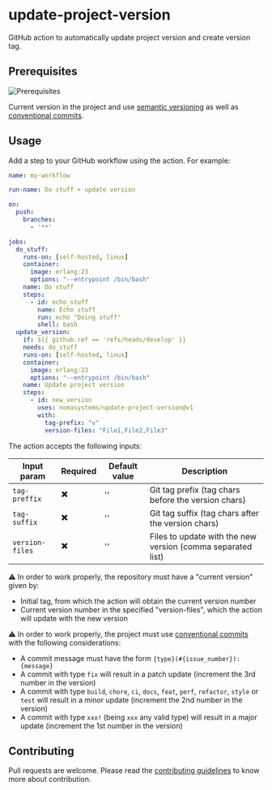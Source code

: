 # update-project-version

GitHub action to automatically update project version and create version tag.

## Prerequisites

![Prerequisites](https://skillicons.dev/icons?i=bash,git)

Current version in the project and use [semantic versioning](https://semver.org/) as well as [conventional commits]((https://www.conventionalcommits.org/en/v1.0.0/)).

## Usage

Add a step to your GitHub workflow using the action. For example:

```yaml
name: my-workflow

run-name: Do stuff + update version

on:
  push:
    branches:
      - '**'

jobs:
  do_stuff:
    runs-on: [self-hosted, linux]
    container:
      image: erlang:23
      options: "--entrypoint /bin/bash"
    name: Do stuff
    steps:
      - id: echo_stuff
        name: Echo stuff
        run: echo "Doing stuff"
        shell: bash
  update_version:
    if: ${{ github.ref == 'refs/heads/develop' }}
    needs: do_stuff
    runs-on: [self-hosted, linux]
    container:
      image: erlang:23
      options: "--entrypoint /bin/bash"
    name: Update project version
    steps:
      - id: new_version
        uses: nomasystems/update-project-version@v1
        with:
          tag-prefix: "v"
          version-files: "File1,File2,File3"
```

The action accepts the following inputs:

| Input param      | Required                 | Default value | Description                                                 |
|------------------|--------------------------|---------------|-------------------------------------------------------------|
| `tag-preffix`    | :heavy_multiplication_x: | ''            | Git tag prefix (tag chars before the version chars)         |
| `tag-suffix`     | :heavy_multiplication_x: | ''            | Git tag suffix (tag chars after the version chars)          |
| `version-files`  | :heavy_multiplication_x: | ''            | Files to update with the new version (comma separated list) |

:warning: In order to work properly, the repository must have a "current version" given by:
 - Initial tag, from which the action will obtain the current version number
 - Current version number in the specified "version-files", which the action will update with the new version

:warning: In order to work properly, the project must use [conventional commits](https://www.conventionalcommits.org/en/v1.0.0/) with the following considerations:
 - A commit message must have the form `{type}(#{issue_number}):{message}`
 - A commit with type `fix` will result in a patch update (increment the 3rd number in the version)
 - A commit with type `build`, `chore`, `ci`, `docs`, `feat`, `perf`, `refactor`, `style` or `test` will result in a minor update (increment the 2nd number in the version)
 - A commit with type `xxx!` (being `xxx` any valid type) will result in a major update (increment the 1st number in the version)

## Contributing

Pull requests are welcome. Please read the [contributing guidelines](CONTRIBUTING.md) to know more about contribution.